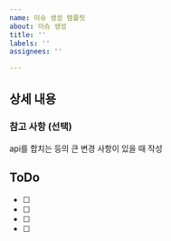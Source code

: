 ```yaml
---
name: 이슈 생성 템플릿
about: 이슈 생성
title: ''
labels: ''
assignees: ''

---
```


## 상세 내용


### 참고 사항 (선택)
api를 합치는 등의 큰 변경 사항이 있을 때 작성


## ToDo
- [ ] 
- [ ] 
- [ ] 
- [ ]
